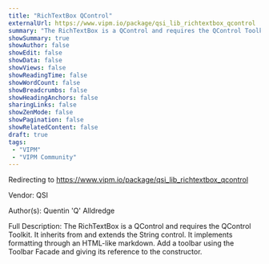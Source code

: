 ```yaml
---
title: "RichTextBox QControl"
externalUrl: https://www.vipm.io/package/qsi_lib_richtextbox_qcontrol
summary: "The RichTextBox is a QControl and requires the QControl Toolkit."
showSummary: true
showAuthor: false
showEdit: false
showData: false
showViews: false
showReadingTime: false
showWordCount: false
showBreadcrumbs: false
showHeadingAnchors: false
sharingLinks: false
showZenMode: false
showPagination: false
showRelatedContent: false
draft: true
tags:
 - "VIPM"
 - "VIPM Community"
---
```


Redirecting to https://www.vipm.io/package/qsi_lib_richtextbox_qcontrol

Vendor: QSI

Author(s): Quentin 'Q' Alldredge
 
Full Description:
The RichTextBox is a QControl and requires the QControl Toolkit.  It inherits from and extends the String control.  It implements formatting through an HTML-like markdown. Add a toolbar using the Toolbar Facade and giving its reference to the constructor.